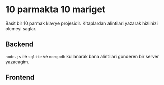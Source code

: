 # 10 parmakta 10 mariget

Basit bir 10 parmak klavye projesidir.
Kitaplardan alintilari yazarak hizlinizi olcmeyi saglar.

## Backend

`node.js` ile `sqlite` ve `mongodb` kullanarak bana alintilari gonderen bir server yazacagim.

## Frontend

